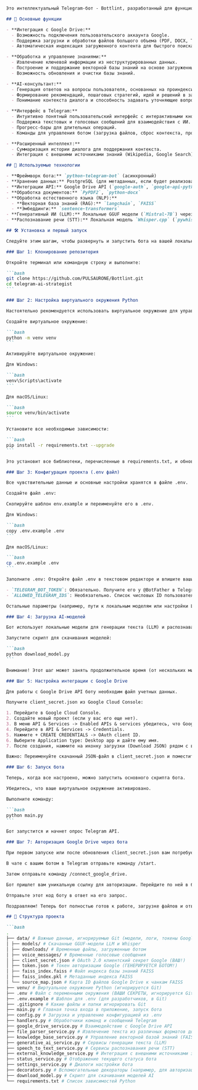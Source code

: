 ````markdown

Это интеллектуальный Telegram-бот - Bottlint, разработанный для функционирования в качестве AI-ассистента. Он способен обрабатывать и использовать загружаемую информацию из Google Drive для предоставления консультаций, анализа данных и генерации контекстно-зависимых решений и стратегий.

## 🌟 Основные функции

- **Интеграция с Google Drive:**
  - Возможность подключения пользовательского аккаунта Google.
  - Поддержка загрузки и обработки файлов большого объема (PDF, DOCX, TXT).
  - Автоматическая индексация загруженного контента для быстрого поиска.

- **Обработка и управление знаниями:**
  - Извлечение ключевой информации из неструктурированных данных.
  - Построение и поддержание векторной базы знаний на основе загруженных материалов.
  - Возможность обновления и очистки базы знаний.

- **AI-консультант:**
  - Генерация ответов на вопросы пользователя, основанных на проиндексированной информации.
  - Формирование рекомендаций, пошаговых стратегий, идей и решений в заданной тематике (например, маркетинг, реклама, SMM).
  - Понимание контекста диалога и способность задавать уточняющие вопросы.

- **Интерфейс в Telegram:**
  - Интуитивно понятный пользовательский интерфейс с интерактивными кнопками.
  - Поддержка текстовых и голосовых сообщений для взаимодействия с ИИ.
  - Прогресс-бары для длительных операций.
  - Команды для управления ботом (загрузка файлов, сброс контекста, проверка статуса).

- **Расширенный интеллект:**
  - Суммаризация истории диалога для поддержания контекста.
  - Интеграция с внешними источниками знаний (Wikipedia, Google Search) для получения актуальной информации.

## 🚀 Используемые технологии

- **Фреймворк бота:** `python-telegram-bot` (асинхронный)
- **Хранение данных:** PostgreSQL (для метаданных, если будет реализовано), Redis (для кеширования и состояний)
- **Интеграции API:** Google Drive API (`google-auth`, `google-api-python-client`)
- **Обработка документов:** `PyPDF2`, `python-docx`
- **Обработка естественного языка (NLP):**
  - **Векторная база знаний (RAG):** `langchain`, `FAISS`
  - **Эмбеддинги:** `sentence-transformers`
- **Генеративный ИИ (LLM):** Локальные GGUF модели (`Mistral-7B`) через `ctransformers`
- **Распознавание речи (STT):** Локальная модель `Whisper.cpp` (`pywhispercpp`)

## 🛠️ Установка и первый запуск

Следуйте этим шагам, чтобы развернуть и запустить бота на вашей локальной машине.

### Шаг 1: Клонирование репозитория

Откройте терминал или командную строку и выполните:

```bash
git clone https://github.com/PULSAURONE/Bottlint.git
cd telegram-ai-strategist
```

### Шаг 2: Настройка виртуального окружения Python

Настоятельно рекомендуется использовать виртуальное окружение для управления зависимостями проекта.

Создайте виртуальное окружение:

```bash
python -m venv venv
```

Активируйте виртуальное окружение:

Для Windows:

```bash
venv\Scripts\activate
```

Для macOS/Linux:

```bash
source venv/bin/activate
```

Установите все необходимые зависимости:

```bash
pip install -r requirements.txt --upgrade
```

Это установит все библиотеки, перечисленные в requirements.txt, и обновит их до последних совместимых версий.

### Шаг 3: Конфигурация проекта (.env файл)

Все чувствительные данные и основные настройки хранятся в файле .env.

Создайте файл .env:

Скопируйте шаблон env.example и переименуйте его в .env.

Для Windows:

```bash
copy .env.example .env
```

Для macOS/Linux:

```bash
cp .env.example .env
```

Заполните .env: Откройте файл .env в текстовом редакторе и впишите ваши значения.

- `TELEGRAM_BOT_TOKEN`: Обязательно. Получите его у @BotFather в Telegram.
- `ALLOWED_TELEGRAM_IDS`: Необязательно. Список числовых ID пользователей Telegram, которым разрешен доступ к боту (через запятую, без пробелов). Если оставить пустым, доступ будет открыт для всех.

Остальные параметры (например, пути к локальным моделям или настройки LLM) можно оставить по умолчанию для первого запуска.

### Шаг 4: Загрузка AI-моделей

Бот использует локальные модели для генерации текста (LLM) и распознавания речи (STT).

Запустите скрипт для скачивания моделей:

```bash
python download_model.py
```

Внимание! Этот шаг может занять продолжительное время (от нескольких минут до часа и более, в зависимости от скорости вашего интернет-соединения) и потребует значительного свободного места на диске (порядка ~5-7 ГБ). Модели будут сохранены в папку data/models/, которая игнорируется Git для безопасности и уменьшения размера репозитория.

### Шаг 5: Настройка интеграции с Google Drive

Для работы с Google Drive API боту необходим файл учетных данных.

Получите client_secret.json из Google Cloud Console:

1. Перейдите в Google Cloud Console.
2. Создайте новый проект (если у вас его еще нет).
3. В меню API & Services -> Enabled APIs & services убедитесь, что Google Drive API включен. Если нет, включите его.
4. Перейдите в API & Services -> Credentials.
5. Нажмите + CREATE CREDENTIALS -> OAuth client ID.
6. Выберите Application type: Desktop app и дайте ему имя.
7. После создания, нажмите на иконку загрузки (Download JSON) рядом с вашим новым Client ID.

Важно: Переименуйте скачанный JSON-файл в client_secret.json и поместите его в папку data/ вашего проекта. (Папка data/ находится в корне проекта).

### Шаг 6: Запуск бота

Теперь, когда все настроено, можно запустить основного скрипта бота.

Убедитесь, что ваше виртуальное окружение активировано.

Выполните команду:

```bash
python main.py
```

Бот запустится и начнет опрос Telegram API.

### Шаг 7: Авторизация Google Drive через бота

При первом запуске или после обновления client_secret.json вам потребуется авторизовать бота в Google.

В чате с вашим ботом в Telegram отправьте команду /start.

Затем отправьте команду /connect_google_drive.

Бот пришлет вам уникальную ссылку для авторизации. Перейдите по ней в браузере, авторизуйтесь в своем Google-аккаунте и скопируйте предоставленный Google код.

Отправьте этот код боту в ответ на его запрос.

Поздравляем! Теперь бот полностью готов к работе, загрузке файлов и ответам на ваши вопросы!

## 📂 Структура проекта

```bash
.
├── data/ # Важные данные, игнорируемые Git (модели, логи, токены Google)
│ ├── models/ # Скачанные GGUF-модели LLM и Whisper
│ ├── downloads/ # Временные файлы, загруженные ботом
│ ├── voice_messages/ # Временные голосовые сообщения
│ ├── client_secret.json # OAuth 2.0 клиентский секрет Google (ВАШ!)
│ ├── token.json # Токен авторизации Google (ГЕНЕРИРУЕТСЯ БОТОМ!)
│ ├── faiss_index.faiss # Файл индекса базы знаний FAISS
│ ├── faiss_index.pkl # Метаданные индекса FAISS
│ └── source_map.json # Карта ID файлов Google Drive к чанкам FAISS
├── venv/ # Виртуальное окружение Python (игнорируется Git)
├── .env # Файл с переменными окружения (ВАШИ СЕКРЕТЫ, игнорируется Git)
├── .env.example # Шаблон для .env (для разработчиков, в Git)
├── .gitignore # Какие файлы и папки игнорировать Git
├── main.py # Главная точка входа в приложение, запуск бота
├── config.py # Загрузка и управление конфигурацией из .env
├── handlers.py # Обработчики команд и сообщений Telegram
├── google_drive_service.py # Взаимодействие с Google Drive API
├── file_parser_service.py # Извлечение текста из различных форматов документов
├── knowledge_base_service.py # Управление векторной базой знаний (FAISS)
├── generative_ai_service.py # Сервисы генерации текста (LLM)
├── speech_to_text_service.py # Сервисы распознавания речи (STT)
├── external_knowledge_service.py # Интеграция с внешними источниками знаний
├── status_service.py # Отображение текущего статуса бота
├── settings_service.py # Диалоги настройки бота
├── decorators.py # Вспомогательные декораторы (например, для авторизации)
├── download_model.py # Скрипт для скачивания моделей AI
└── requirements.txt # Список зависимостей Python
````
